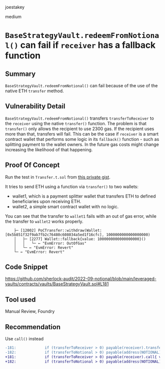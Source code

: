 joestakey

medium

# `BaseStrategyVault.redeemFromNotional()` can fail if `receiver` has a fallback function

## Summary
`BaseStrategyVault.redeemFromNotional()` can fail because of the use of the native ETH `transfer` method.

## Vulnerability Detail
`BaseStrategyVault.redeemFromNotional()` transfers `transferToReceiver` to the `receiver` using the native `transfer()` function. The problem is that `transfer()` only allows the recipient to use 2300 gas. If the recipient uses more than that, transfers will fail. This can be the case if `receiver` is a smart contract wallet that performs some logic in its `fallback()` function - such as splitting payment to the wallet owners.
In the future gas costs might change increasing the likelihood of that happening.

## Proof Of Concept

Run the test in `Transfer.t.sol` from [this private gist](https://gist.github.com/joestakey/6999f4d4995e162ee903f6d9efeb58b9).

It tries to send ETH using a function via `transfer()` to two wallets:
- wallet1, which is a payment splitter wallet that transfers ETH to defined beneficiaries upon receiving ETH.
- wallet2, a simple smart contract wallet with no logic.

You can see that the transfer to `wallet1` fails with an out of gas error, while the transfer to `wallet2` works properly.

```
    ├─ [12002] PoCTransfer::withdraw(Wallet: [0x5b851f32f9ab7fb2c76480c608034a5ed1f16cfc], 1000000000000000000) 
    │   ├─ [2277] Wallet::fallback{value: 1000000000000000000}() 
    │   │   └─ ← "EvmError: OutOfGas"
    │   └─ ← "EvmError: Revert"
    └─ ← "EvmError: Revert"
```

## Code Snippet
https://github.com/sherlock-audit/2022-09-notional/blob/main/leveraged-vaults/contracts/vaults/BaseStrategyVault.sol#L181

## Tool used
Manual Review, Foundry

## Recommendation
Use `call()` instead

```diff
-181:             if (transferToReceiver > 0) payable(receiver).transfer(transferToReceiver);
-182:             if (transferToNotional > 0) payable(address(NOTIONAL)).transfer(transferToNotional);
+181:             if (transferToReceiver > 0) payable(receiver).call{ value: transferToReceiver}(new bytes(0));
+182:             if (transferToNotional > 0) payable(address(NOTIONAL)).call{ value: transferToNotional}(new bytes(0));
```